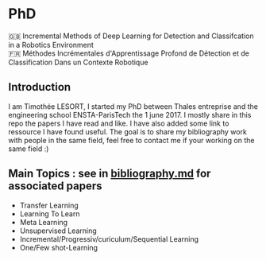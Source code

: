# PhD

:uk: Incremental Methods of Deep Learning for Detection and Classifcation in a Robotics Environment <br>
:fr: Méthodes Incrémentales d'Apprentissage Profond de Détection et de Classification Dans un Contexte Robotique

## Introduction

I am Timothée LESORT, I started my PhD between Thales entreprise and the engineering school ENSTA-ParisTech the 1 june 2017. I mostly share in this repo the papers I have read and like. I have also added some link to ressource I have found useful. The goal is to share my bibliography work with people in the same field, feel free to contact me if your working on the same field :)

## Main Topics : see in [bibliography.md](https://github.com/TLESORT/PhD/blob/master/Bibliography.md) for associated papers 

- Transfer Learning
- Learning To Learn
- Meta Learning
- Unsupervised Learning
- Incremental/Progressiv/curiculum/Sequential Learning
- One/Few shot-Learning
